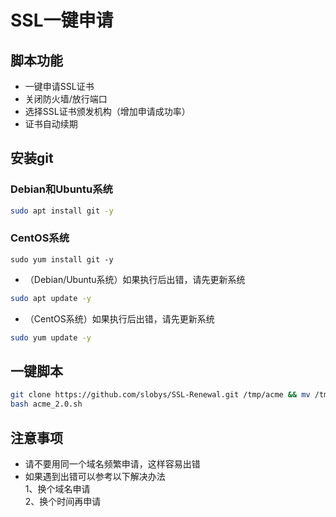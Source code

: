 # SSL一键申请
## 脚本功能
* 一键申请SSL证书  
* 关闭防火墙/放行端口  
* 选择SSL证书颁发机构（增加申请成功率）  
* 证书自动续期  

## 安装git
### Debian和Ubuntu系统
```bash
sudo apt install git -y
```
### CentOS系统
```
sudo yum install git -y
```
* （Debian/Ubuntu系统）如果执行后出错，请先更新系统
```bash
sudo apt update -y
```
* （CentOS系统）如果执行后出错，请先更新系统
```bash
sudo yum update -y
```
## 一键脚本
```bash
git clone https://github.com/slobys/SSL-Renewal.git /tmp/acme && mv /tmp/acme/* /root
bash acme_2.0.sh
```
## 注意事项  
* 请不要用同一个域名频繁申请，这样容易出错
* 如果遇到出错可以参考以下解决办法  
  1、换个域名申请  
  2、换个时间再申请

  

